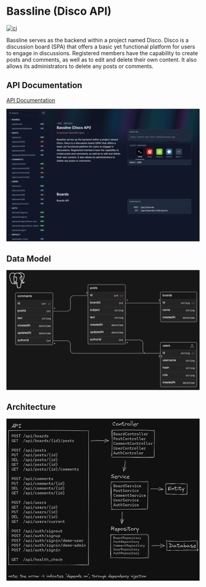 # Bassline (Disco API)

[![ci](https://github.com/jpnws/bassline/actions/workflows/ci.yaml/badge.svg?branch=main)](https://github.com/jpnws/bassline/actions/workflows/ci.yaml)

Bassline serves as the backend within a project named Disco. Disco is a
discussion board (SPA) that offers a basic yet functional platform for users to
engage in discussions. Registered members have the capability to create posts
and comments, as well as to edit and delete their own content. It also allows
its administrators to delete any posts or comments.

## API Documentation

[API Documentation](https://disco-app-7sxty.ondigitalocean.app/api/swagger)

![API Documentation](./doc/bassline-openapi-api-doc.png)

## Data Model

![Disco Bassline Data Model](./doc/disco-bassline-data-model.png)

## Architecture

![Disco Bassline Architecture](./doc/disco-bassline-architecture.png)
